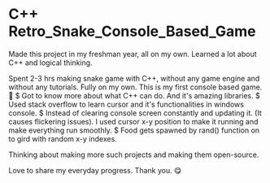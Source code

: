 # C++ Retro_Snake_Console_Based_Game
Made this project in my freshman year, all on my own. Learned a lot about C++ and logical thinking.

Spent 2-3 hrs making snake game with C++, without any game engine and without any tutorials. Fully on my own. This is my first console based game. 🤪
$ Got to know more about what C++ can do. And it's amazing libraries.
$ Used stack overflow to learn cursor and it's functionalities in windows console.
$ Instead of clearing console screen constantly and updating it. (It causes flickering issues). I used cursor x-y position to make it running and make everything run smoothly.
$ Food gets spawned by rand() function on to gird with random x-y indexes.

Thinking about making more such projects and making them open-source.

Love to share my everyday progress.
Thank you. 😋

